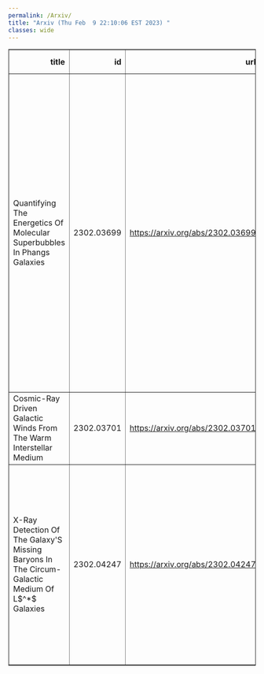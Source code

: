 ```yaml
---
permalink: /Arxiv/
title: "Arxiv (Thu Feb  9 22:10:06 EST 2023) "
classes: wide
---
```

<table border="1" class="dataframe">
  <thead>
    <tr style="text-align: right;">
      <th>title</th>
      <th>id</th>
      <th>url</th>
      <th>authors</th>
      <th>Local Authors</th>
    </tr>
  </thead>
  <tbody>
    <tr>
      <td>Quantifying The Energetics Of Molecular Superbubbles In Phangs Galaxies</td>
      <td>2302.03699</td>
      <td><a href="https://arxiv.org/abs/2302.03699" target="_blank">https://arxiv.org/abs/2302.03699</a></td>
      <td>E. J. Watkins, K. Kreckel, B. Groves, S. C. O. Glover, B. C. Whitmore, A. K. Leroy, E. Schinnerer, S. E. Meidt, O. V. Egorov, A. T. Barnes, J. C. Lee, M. Boquien, R. Chandar, M. Chevance, D. A. Dale, K. Grasha, R. S. Klessen, J. M. D. Kruijssen, K. L. Larson, J. Li, J. E. Méndez-Delgado, I. Pessa, T. Saito, P. Sanchez-Blazquez, S. K. Sarbadhicary, F. Scheuermann, D. A. Thilker, T. G. Williams</td>
      <td>Adam Leroy, Jung-Tsung Li, Sumit Sarbadhicary</td>
    </tr>
    <tr>
      <td>Cosmic-Ray Driven Galactic Winds From The Warm Interstellar Medium</td>
      <td>2302.03701</td>
      <td><a href="https://arxiv.org/abs/2302.03701" target="_blank">https://arxiv.org/abs/2302.03701</a></td>
      <td>Shaunak Modak, Eliot Quataert, Yan-Fei Jiang, Todd A. Thompson</td>
      <td>Todd A. Thompson, Todd Thompson</td>
    </tr>
    <tr>
      <td>X-Ray Detection Of The Galaxy'S Missing Baryons In The Circum-Galactic   Medium Of L$^*$ Galaxies</td>
      <td>2302.04247</td>
      <td><a href="https://arxiv.org/abs/2302.04247" target="_blank">https://arxiv.org/abs/2302.04247</a></td>
      <td>Fabrizio Nicastro, Yair Krongold, Taotao Fang, Filippo Fraternali, Smita Mathur, Stefano Bianchi, Alessandra De Rosa, Enrico Piconcelli, Luca Zappacosta, Manuela Bischetti, Chiara Feruglio, Anjali Gupta</td>
      <td>Anjali Gupta, Smita Mathur</td>
    </tr>
  </tbody>
</table>